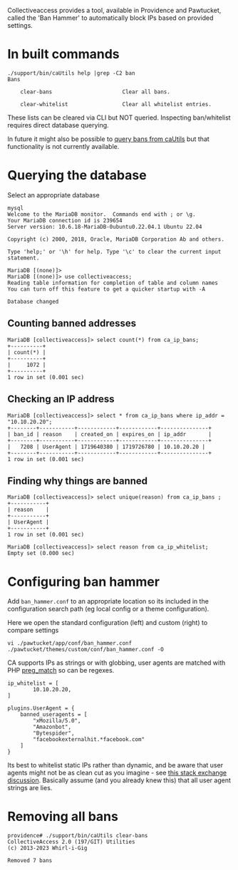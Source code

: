 Collectiveaccess provides a tool, available in Providence and Pawtucket, called the 'Ban Hammer' to automatically block IPs based on provided settings.


# In built commands

```
./support/bin/caUtils help |grep -C2 ban
Bans

	clear-bans                    	Clear all bans.

	clear-whitelist               	Clear all whitelist entries.
```

These lists can be cleared via CLI but NOT queried. Inspecting ban/whitelist requires direct database querying.

In future it might also be possible to [query bans from caUtils](https://github.com/collectiveaccess/providence/issues/1646) but that functionality is
not currently available.

# Querying the database

Select an appropriate database
```
mysql
Welcome to the MariaDB monitor.  Commands end with ; or \g.
Your MariaDB connection id is 239654
Server version: 10.6.18-MariaDB-0ubuntu0.22.04.1 Ubuntu 22.04

Copyright (c) 2000, 2018, Oracle, MariaDB Corporation Ab and others.

Type 'help;' or '\h' for help. Type '\c' to clear the current input statement.

MariaDB [(none)]>
MariaDB [(none)]> use collectiveaccess;
Reading table information for completion of table and column names
You can turn off this feature to get a quicker startup with -A

Database changed
```

## Counting banned addresses

```
MariaDB [collectiveaccess]> select count(*) from ca_ip_bans;
+----------+
| count(*) |
+----------+
|     1072 |
+----------+
1 row in set (0.001 sec)
```

## Checking an IP address

```
MariaDB [collectiveaccess]> select * from ca_ip_bans where ip_addr = "10.10.20.20";
+--------+-----------+------------+------------+---------------+
| ban_id | reason    | created_on | expires_on | ip_addr       |
+--------+-----------+------------+------------+---------------+
|   7208 | UserAgent | 1719640380 | 1719726780 | 10.10.20.20 |
+--------+-----------+------------+------------+---------------+
1 row in set (0.001 sec)
```

## Finding why things are banned
```
MariaDB [collectiveaccess]> select unique(reason) from ca_ip_bans ;
+-----------+
| reason    |
+-----------+
| UserAgent |
+-----------+
1 row in set (0.001 sec)

MariaDB [collectiveaccess]> select reason from ca_ip_whitelist;
Empty set (0.000 sec)
```

# Configuring ban hammer

Add `ban_hammer.conf` to an appropriate location so its included in the configuration search path (eg local config or a theme configuration).

Here we open the standard configuration (left) and custom (right) to compare settings
```
vi ./pawtucket/app/conf/ban_hammer.conf ./pawtucket/themes/custom/conf/ban_hammer.conf -O
```

CA supports IPs as strings or with globbing, user agents are matched with PHP [preg_match](https://www.php.net/manual/en/function.preg-match.php) so
can be regexes.
```
ip_whitelist = [
        10.10.20.20,
]

plugins.UserAgent = {
    banned_useragents = [
        "xMozilla/5.0",
        "Amazonbot",
        "Bytespider",
        "facebookexternalhit.*facebook.com"
    ]
}
```

Its best to whitelist static IPs rather than dynamic, and be aware that user agents might not be as clean cut as you imagine - see [this stack
exchange discussion](https://webmasters.stackexchange.com/questions/137914/spike-in-traffic-from-facebot-twitterbot-user-agent). Basically assume (and
you already knew this) that all user agent strings are lies.


# Removing all bans

```
providence# ./support/bin/caUtils clear-bans
CollectiveAccess 2.0 (197/GIT) Utilities
(c) 2013-2023 Whirl-i-Gig

Removed 7 bans

```

